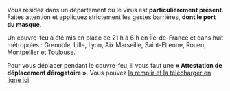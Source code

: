 <div class="conseil conseil-orange">

Vous résidez dans un département où le virus est **particulièrement présent**. Faites attention et appliquez strictement les gestes barrières, **dont le port du masque**.

</div>

Un couvre-feu a été mis en place de 21 h à 6 h en Île-de-France et dans huit métropoles : Grenoble, Lille, Lyon, Aix Marseille, Saint-Etienne, Rouen, Montpellier et Toulouse.

Pour vous déplacer pendant le couvre-feu, il vous faut une **« Attestation de déplacement dérogatoire »**. Vous pouvez [la remplir et la télécharger en ligne ici](https://media.interieur.gouv.fr/attestation-couvre-feu-covid-19/).
